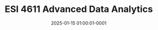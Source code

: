 ---
layout: none
title: ESI 4611 Advanced Data Analytics
description: 
category: Instructor
time: Scheduled Spring 2025
date: 2025-01-15 01:00:01-0001
---